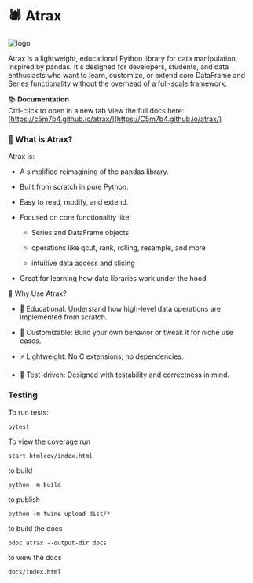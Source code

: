 # 🕷️ Atrax

![logo](images/logo.png)

Atrax is a lightweight, educational Python library for data manipulation, inspired by pandas. It's designed for developers, students, and data enthusiasts who want to learn, customize, or extend core DataFrame and Series functionality without the overhead of a full-scale framework.

📚 **Documentation**  
Ctrl-click to open in a new tab
View the full docs here: [https://c5m7b4.github.io/atrax/](https://C5m7b4.github.io/atrax/)


### 🚀 What is Atrax?
Atrax is:

- A simplified reimagining of the pandas library.

- Built from scratch in pure Python.

- Easy to read, modify, and extend.

- Focused on core functionality like:

    - Series and DataFrame objects

    - operations like qcut, rank, rolling, resample, and more

    - intuitive data access and slicing

- Great for learning how data libraries work under the hood.

🎯 Why Use Atrax?
- 🧠 Educational: Understand how high-level data operations are implemented from scratch.

- 🧰 Customizable: Build your own behavior or tweak it for niche use cases.

- ⚡ Lightweight: No C extensions, no dependencies.

- 🧪 Test-driven: Designed with testability and correctness in mind.

### Testing

To run tests:

```
pytest
```

To view the coverage run

```
start htmlcov/index.html

```

to build
```
python -m build
```

to publish
```
python -m twine upload dist/*
```

to build the docs
```
pdoc atrax --output-dir docs
```

to view the docs
```
docs/index.html

```